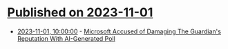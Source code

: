 # [Published on 2023-11-01](index.md)

* [2023-11-01, 10:00:00](https://news.slashdot.org/story/23/11/01/0058214/microsoft-accused-of-damaging-the-guardians-reputation-with-ai-generated-poll?utm_source=rss1.0mainlinkanon&utm_medium=feed) - [Microsoft Accused of Damaging The Guardian's Reputation With AI-Generated Poll](https://news.slashdot.org/story/23/11/01/0058214/microsoft-accused-of-damaging-the-guardians-reputation-with-ai-generated-poll?utm_source=rss1.0mainlinkanon&utm_medium=feed)
